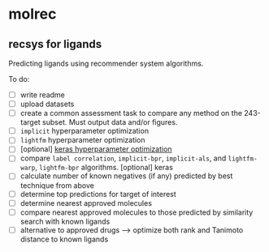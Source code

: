 # molrec
recsys for ligands
-----


Predicting ligands using recommender system algorithms.

To do:
- [ ] write readme
- [ ] upload datasets
- [ ] create a common assessment task to compare any method on the 243-target subset. Must output data and/or figures.
- [ ] `implicit` hyperparameter optimization
- [ ] `lightfm` hyperparameter optimization
- [ ] [optional] [keras hyperparameter optimization](https://www.onceupondata.com/2019/02/10/nn-collaborative-filtering/)
- [ ] compare `label correlation`, `implicit-bpr`, `implicit-als`, and `lightfm-warp`, `lightfm-bpr` algorithms. [optional] keras 
- [ ] calculate number of known negatives (if any) predicted by best technique from above
- [ ] determine top predictions for target of interest
- [ ] determine nearest approved molecules
- [ ] compare nearest approved molecules to those predicted by similarity search with known ligands
- [ ] alternative to approved drugs --> optimize both rank and Tanimoto distance to known ligands
